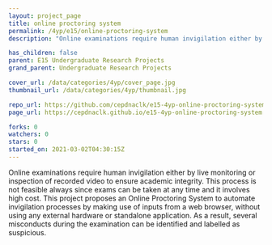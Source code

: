 ```yaml
---
layout: project_page
title: online proctoring system
permalink: /4yp/e15/online-proctoring-system
description: "Online examinations require human invigilation either by live monitoring or inspection of recorded video to ensure academic integrity. This process is not feasible always since exams can be taken at any time and it involves high cost.  This project proposes an Online Proctoring System to automate invigilation processes by making use of inputs from a web browser, without using any external hardware or standalone application. As a result, several misconducts during the examination can be identified and labelled as suspicious."

has_children: false
parent: E15 Undergraduate Research Projects
grand_parent: Undergraduate Research Projects

cover_url: /data/categories/4yp/cover_page.jpg
thumbnail_url: /data/categories/4yp/thumbnail.jpg

repo_url: https://github.com/cepdnaclk/e15-4yp-online-proctoring-system
page_url: https://cepdnaclk.github.io/e15-4yp-online-proctoring-system

forks: 0
watchers: 0
stars: 0
started_on: 2021-03-02T04:30:15Z
---
```

Online examinations require human invigilation either by live monitoring or inspection of recorded video to ensure academic integrity. This process is not feasible always since exams can be taken at any time and it involves high cost.  This project proposes an Online Proctoring System to automate invigilation processes by making use of inputs from a web browser, without using any external hardware or standalone application. As a result, several misconducts during the examination can be identified and labelled as suspicious.

